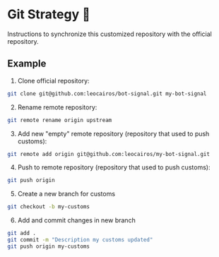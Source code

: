 # Git Strategy 🤝

Instructions to synchronize this customized repository with the official repository.

## Example

1. Clone official repository:
```bash
git clone git@github.com:leocairos/bot-signal.git my-bot-signal
```

2. Rename remote repository:
```bash
git remote rename origin upstream
```

3. Add new "empty" remote repository (repository that used to push customs):
```bash
git remote add origin git@github.com:leocairos/my-bot-signal.git
```

4. Push to remote repository (repository that used to push customs):
```bash
git push origin
```

5. Create a new branch for customs
```bash
git checkout -b my-customs
```

6. Add and commit changes in new branch
```bash
git add .
git commit -m "Description my customs updated"
git push origin my-customs
```

